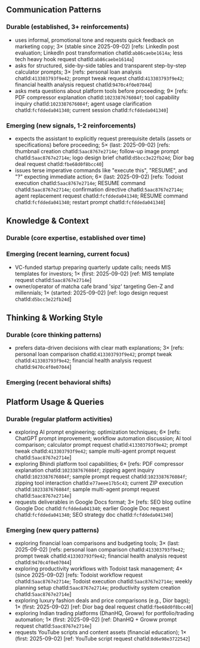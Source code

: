 ## Communication Patterns
### Durable (established, 3+ reinforcements)
- uses informal, promotional tone and requests quick feedback on marketing copy; 3× (stable since 2025-09-02) [refs: LinkedIn post evaluation; LinkedIn post transformation chatId:`ab86caebe1614a`; less tech heavy hook request chatId:`ab86caebe1614a`]
- asks for structured, side-by-side tables and transparent step-by-step calculator prompts; 3× [refs: personal loan analysis chatId:`413303793f9e42`; prompt tweak request chatId:`413303793f9e42`; financial health analysis request chatId:`9470c4f0e07044`]
- asks meta questions about platform tools before proceeding; 9× [refs: PDF compressor explanation chatId:`1023387676084f`; tool capability inquiry chatId:`1023387676084f`; agent usage clarification chatId:`fcfddeda041340`; current session chatId:`fcfddeda041340`]

### Emerging (new signals, 1-2 reinforcements)
- expects the assistant to explicitly request prerequisite details (assets or specifications) before proceeding; 5× (last: 2025-09-02) [refs: thumbnail creation chatId:`5aac8767e2714e`; follow-up image prompt chatId:`5aac8767e2714e`; logo design brief chatId:`d5bcc3e22fb24d`; Dior bag deal request chatId:`fbe68d0f8bcc40`]
- issues terse imperative commands like "execute this", "RESUME", and "?" expecting immediate action; 6× (last: 2025-09-02) [refs: Todoist execution chatId:`5aac8767e2714e`; RESUME command chatId:`5aac8767e2714e`; confirmation directive chatId:`5aac8767e2714e`; agent replacement request chatId:`fcfddeda041340`; RESUME command chatId:`fcfddeda041340`; restart prompt chatId:`fcfddeda041340`]

## Knowledge & Context
### Durable (core expertise, established over time)

### Emerging (recent learning, current focus)
- VC-funded startup preparing quarterly update calls; needs MIS templates for investors; 1× (first: 2025-09-02) [ref: MIS template request chatId:`5aac8767e2714e`]
- owner/operator of matcha cafe brand 'sipz' targeting Gen-Z and millennials; 1× (started: 2025-09-02) [ref: logo design request chatId:`d5bcc3e22fb24d`]

## Thinking & Working Style
### Durable (core thinking patterns)
- prefers data-driven decisions with clear math explanations; 3× [refs: personal loan comparison chatId:`413303793f9e42`; prompt tweak chatId:`413303793f9e42`; financial health analysis request chatId:`9470c4f0e07044`]

### Emerging (recent behavioral shifts)

## Platform Usage & Queries
### Durable (regular platform activities)
- exploring AI prompt engineering; optimization techniques; 6× [refs: ChatGPT prompt improvement; workflow automation discussion; AI tool comparison; calculator prompt request chatId:`413303793f9e42`; prompt tweak chatId:`413303793f9e42`; sample multi-agent prompt request chatId:`5aac8767e2714e`]
- exploring Bhindi platform tool capabilities; 6× [refs: PDF compressor explanation chatId:`1023387676084f`; zipping agent inquiry chatId:`1023387676084f`; sample prompt request chatId:`1023387676084f`; zipping tool interaction chatId:`e77aeee17b5c43`; current ZIP execution chatId:`1023387676084f`; sample multi-agent prompt request chatId:`5aac8767e2714e`]
- requests deliverables in Google Docs format; 3× [refs: SEO blog outline Google Doc chatId:`fcfddeda041340`; earlier Google Doc request chatId:`fcfddeda041340`; SEO strategy doc chatId:`fcfddeda041340`]

### Emerging (new query patterns)
- exploring financial loan comparisons and budgeting tools; 3× (last: 2025-09-02) [refs: personal loan comparison chatId:`413303793f9e42`; prompt tweak chatId:`413303793f9e42`; financial health analysis request chatId:`9470c4f0e07044`]
- exploring productivity workflows with Todoist task management; 4× (since 2025-09-02) [refs: Todoist workflow request chatId:`5aac8767e2714e`; Todoist execution chatId:`5aac8767e2714e`; weekly planning setup chatId:`5aac8767e2714e`; productivity system creation chatId:`5aac8767e2714e`]
- exploring luxury fashion deals and price comparisons (e.g., Dior bags); 1× (first: 2025-09-02) [ref: Dior bag deal request chatId:`fbe68d0f8bcc40`]
- exploring Indian trading platforms (DhanHQ, Groww) for portfolio/trading automation; 1× (first: 2025-09-02) [ref: DhanHQ + Groww prompt request chatId:`5aac8767e2714e`]
- requests YouTube scripts and content assets (financial education); 1× (first: 2025-09-02) [ref: YouTube script request chatId:`8d6e98e3722542`]
